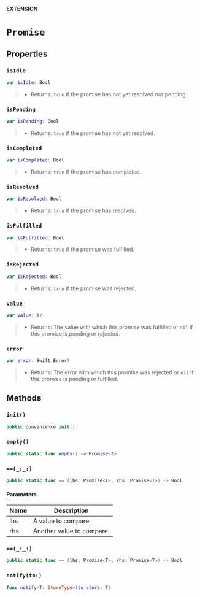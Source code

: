 **EXTENSION**

# `Promise`

## Properties
### `isIdle`

```swift
var isIdle: Bool
```

> - Returns: `true` if the promise has not yet resolved nor pending.

### `isPending`

```swift
var isPending: Bool
```

> - Returns: `true` if the promise has not yet resolved.

### `isCompleted`

```swift
var isCompleted: Bool
```

> - Returns: `true` if the promise has completed.

### `isResolved`

```swift
var isResolved: Bool
```

> - Returns: `true` if the promise has resolved.

### `isFulfilled`

```swift
var isFulfilled: Bool
```

> - Returns: `true` if the promise was fulfilled.

### `isRejected`

```swift
var isRejected: Bool
```

> - Returns: `true` if the promise was rejected.

### `value`

```swift
var value: T?
```

> - Returns: The value with which this promise was fulfilled or `nil` if this promise is pending or rejected.

### `error`

```swift
var error: Swift.Error?
```

> - Returns: The error with which this promise was rejected or `nil` if this promise is pending or fulfilled.

## Methods
### `init()`

```swift
public convenience init()
```

### `empty()`

```swift
public static func empty() -> Promise<T>
```

### `==(_:_:)`

```swift
public static func == (lhs: Promise<T>, rhs: Promise<T>) -> Bool
```

#### Parameters

| Name | Description |
| ---- | ----------- |
| lhs | A value to compare. |
| rhs | Another value to compare. |

### `==(_:_:)`

```swift
public static func == (lhs: Promise<T>, rhs: Promise<T>) -> Bool
```

### `notify(to:)`

```swift
func notify<T: StoreType>(to store: T)
```
